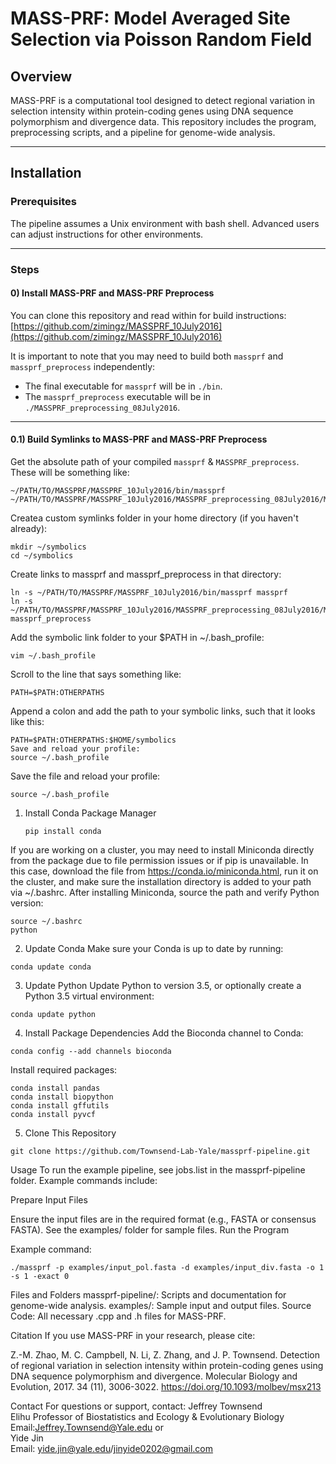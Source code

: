 # MASS-PRF: Model Averaged Site Selection via Poisson Random Field

## Overview
MASS-PRF is a computational tool designed to detect regional variation in selection intensity within protein-coding genes using DNA sequence polymorphism and divergence data. This repository includes the program, preprocessing scripts, and a pipeline for genome-wide analysis.

---

## Installation

### Prerequisites
The pipeline assumes a Unix environment with bash shell. Advanced users can adjust instructions for other environments.

---

### Steps

#### 0) Install MASS-PRF and MASS-PRF Preprocess
You can clone this repository and read within for build instructions:  
[https://github.com/zimingz/MASSPRF_10July2016](https://github.com/zimingz/MASSPRF_10July2016)

It is important to note that you may need to build both `massprf` and `massprf_preprocess` independently:
- The final executable for `massprf` will be in `./bin`.
- The `massprf_preprocess` executable will be in `./MASSPRF_preprocessing_08July2016`.

---

#### 0.1) Build Symlinks to MASS-PRF and MASS-PRF Preprocess
Get the absolute path of your compiled `massprf` & `MASSPRF_preprocess`. These will be something like:

```plaintext
~/PATH/TO/MASSPRF/MASSPRF_10July2016/bin/massprf
~/PATH/TO/MASSPRF/MASSPRF_10July2016/MASSPRF_preprocessing_08July2016/MASSPRF_preprocess
```
Createa custom symlinks folder in your home directory (if you haven't already):
```
mkdir ~/symbolics
cd ~/symbolics
```
Create links to massprf and massprf_preprocess in that directory:
```
ln -s ~/PATH/TO/MASSPRF/MASSPRF_10July2016/bin/massprf massprf
ln -s ~/PATH/TO/MASSPRF/MASSPRF_10July2016/MASSPRF_preprocessing_08July2016/MASSPRF_preprocess massprf_preprocess
```
Add the symbolic link folder to your $PATH in ~/.bash_profile:
```
vim ~/.bash_profile
```
Scroll to the line that says something like:
```
PATH=$PATH:OTHERPATHS
```
Append a colon and add the path to your symbolic links, such that it looks like this:
```
PATH=$PATH:OTHERPATHS:$HOME/symbolics
Save and reload your profile:
source ~/.bash_profile
```
Save the file and reload your profile:
```
source ~/.bash_profile
```
1) Install Conda Package Manager
   ```
   pip install conda
   ```
If you are working on a cluster, you may need to install Miniconda directly from the package due to file permission issues or if pip is unavailable.
In this case, download the file from https://conda.io/miniconda.html, run it on the cluster, and make sure the installation directory is added to your path via ~/.bashrc.
After installing Miniconda, source the path and verify Python version:
```
source ~/.bashrc
python
```
2) Update Conda
Make sure your Conda is up to date by running:
```
conda update conda
```
3) Update Python
Update Python to version 3.5, or optionally create a Python 3.5 virtual environment:
```
conda update python
```
4) Install Package Dependencies
Add the Bioconda channel to Conda:
```
conda config --add channels bioconda
```
Install required packages:
```
conda install pandas
conda install biopython
conda install gffutils
conda install pyvcf
```
5) Clone This Repository
```
git clone https://github.com/Townsend-Lab-Yale/massprf-pipeline.git
```
Usage
To run the example pipeline, see jobs.list in the massprf-pipeline folder. Example commands include:

Prepare Input Files

Ensure the input files are in the required format (e.g., FASTA or consensus FASTA). See the examples/ folder for sample files.
Run the Program

Example command:
```
./massprf -p examples/input_pol.fasta -d examples/input_div.fasta -o 1 -s 1 -exact 0
```

Files and Folders
massprf-pipeline/: Scripts and documentation for genome-wide analysis.
examples/: Sample input and output files.
Source Code: All necessary .cpp and .h files for MASS-PRF.

Citation
If you use MASS-PRF in your research, please cite:

Z.-M. Zhao, M. C. Campbell, N. Li, Z. Zhang, and J. P. Townsend. Detection of regional variation in selection intensity within protein-coding genes using DNA sequence polymorphism and divergence. Molecular Biology and Evolution, 2017. 34 (11), 3006-3022. 
https://doi.org/10.1093/molbev/msx213

Contact
For questions or support, contact: 
Jeffrey Townsend<br>
Elihu Professor of Biostatistics and Ecology & Evolutionary Biology<br>
Email:Jeffrey.Townsend@Yale.edu
or <br>
Yide Jin <br>
Email: yide.jin@yale.edu/jinyide0202@gmail.com
 
